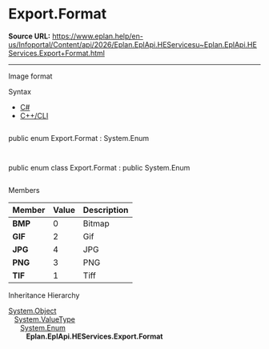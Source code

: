 # Export.Format

**Source URL:** https://www.eplan.help/en-us/Infoportal/Content/api/2026/Eplan.EplApi.HEServicesu~Eplan.EplApi.HEServices.Export+Format.html

---

Image format

Syntax

- [C#](#i-syntax-CS)
- [C++/CLI](#i-syntax-CPP2005)

```
```
public enum Export.Format : System.Enum
```
```

```
```
public enum class Export.Format : public System.Enum
```
```

Members

| Member | Value | Description |
| --- | --- | --- |
| **BMP** | 0 | Bitmap |
| **GIF** | 2 | Gif |
| **JPG** | 4 | JPG |
| **PNG** | 3 | PNG |
| **TIF** | 1 | Tiff |

Inheritance Hierarchy

[System.Object](#)  
   [System.ValueType](#)  
      [System.Enum](#)  
         **Eplan.EplApi.HEServices.Export.Format**
